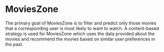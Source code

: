 # MoviesZone
The primary goal of MoviesZone is to filter and predict only those movies that a corresponding user is most likely to want to watch. A content-based strategy is used for MoviesZone which uses the data provided about the movies and recommend the movies based on similar user preferences in the past.
